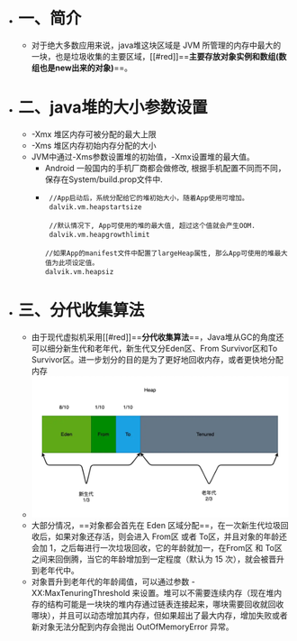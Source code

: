 - # 一、简介
	- 对于绝大多数应用来说，java堆这块区域是 JVM 所管理的内存中最大的一块，也是垃圾收集的主要区域，[[#red]]==**主要存放对象实例和数组(数组也是new出来的对象)**==。
- # 二、java堆的大小参数设置
	- -Xmx 堆区内存可被分配的最大上限
	- -Xms 堆区内存初始内存分配的大小
	- JVM中通过-Xms参数设置堆的初始值，-Xmx设置堆的最大值。
		- Android 一般国内的手机厂商都会做修改, 根据手机配置不同而不同，保存在System/build.prop文件中.
		- ```
		   //App启动后，系统分配给它的堆初始大小，随着App使用可增加。
		   dalvik.vm.heapstartsize
		  
		   //默认情况下, App可使用的堆的最大值, 超过这个值就会产生OOM.
		   dalvik.vm.heapgrowthlimit
		  
		  //如果App的manifest文件中配置了largeHeap属性, 那么App可使用的堆最大值为此项设定值。
		  dalvik.vm.heapsiz
		  ```
- # 三、分代收集算法
	- 由于现代虚拟机采用[[#red]]==**分代收集算法**==，Java堆从GC的角度还可以细分新生代和老年代，新生代又分Eden区、From Survivor区和To Survivor区。进一步划分的目的是为了更好地回收内存，或者更快地分配内存
	- ![image.png](../assets/image_1684431594574_0.png)
	- 大部分情况，==对象都会首先在 Eden 区域分配==，在一次新生代垃圾回收后，如果对象还存活，则会进入 From区 或者 To区，并且对象的年龄还会加 1，之后每进行一次垃圾回收，它的年龄就加一，在From区 和 To区之间来回倒腾，当它的年龄增加到一定程度（默认为 15 次），就会被晋升到老年代中。
	- 对象晋升到老年代的年龄阈值，可以通过参数 -XX:MaxTenuringThreshold 来设置。堆可以不需要连续内存（现在堆内存的结构可能是一块块的堆内存通过链表连接起来，哪块需要回收就回收哪块），并且可以动态增加其内存，但如果超出了最大内存，增加失败或者新对象无法分配到内存会抛出 OutOfMemoryError 异常。